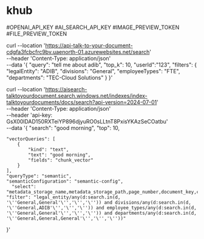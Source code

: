 # khub

#OPENAI_API_KEY
#AI_SEARCH_API_KEY
#IMAGE_PREVIEW_TOKEN
#FILE_PREVIEW_TOKEN



curl --location 'https://api-talk-to-your-document-cdgfa3fcbcfrc9bv.uaenorth-01.azurewebsites.net/search' \
--header 'Content-Type: application/json' \
--data '{
    "query": "tell me about adib",
    "top_k": 10,
    "userId":"123",
    "filters": {
        "legalEntity": "ADIB", 
        "divisions": "General",
        "employeeTypes": "FTE",
        "departments": "TEC-Cloud Solutions"
    }
}'





curl --location 'https://aisearch-talktoyourdocument.search.windows.net/indexes/index-talktoyourdocuments/docs/search?api-version=2024-07-01' \
--header 'Content-Type: application/json' \
--header 'api-key: GsX00lDAD150RXTeiYP896djyuRO0sLLtnT8PxisYKAzSeCOatbu' \
--data '{
    "search": "good morning",
    "top": 10,
    
    "vectorQueries": [
        {
            "kind": "text",
            "text": "good morning",
            "fields": "chunk_vector"
        }
    ],
    "queryType": "semantic",
    "semanticConfiguration": "semantic-config",
      "select": "metadata_storage_name,metadata_storage_path,page_number,document_key,chunk_text,id,metadata_storage_last_modified,divisions,legal_entity,departments,employee_types,page_headings,page_keyphrases",
    "filter": "legal_entity/any(d:search.in(d, '\''General,General'\'','\'','\'')) and divisions/any(d:search.in(d, '\''General,ADIB'\'','\'','\'')) and employee_types/any(d:search.in(d, '\''General,General'\'','\'','\'')) and departments/any(d:search.in(d, '\''General,General,General'\'','\'','\''))"
    
}'
